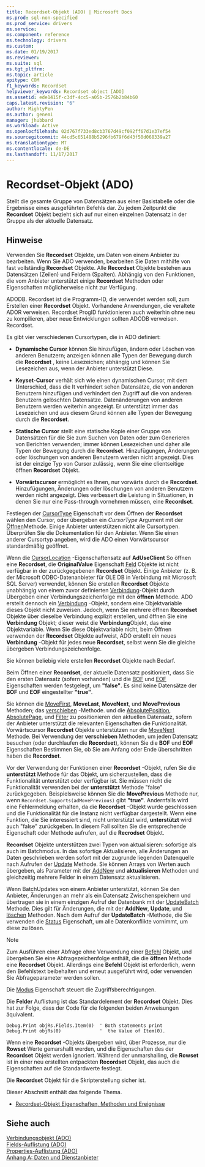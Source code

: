 ```yaml
---
title: Recordset-Objekt (ADO) | Microsoft Docs
ms.prod: sql-non-specified
ms.prod_service: drivers
ms.service: 
ms.component: reference
ms.technology: drivers
ms.custom: 
ms.date: 01/19/2017
ms.reviewer: 
ms.suite: sql
ms.tgt_pltfrm: 
ms.topic: article
apitype: COM
f1_keywords: Recordset
helpviewer_keywords: Recordset object [ADO]
ms.assetid: ede1415f-c3df-4cc5-a05b-2576b2b84b60
caps.latest.revision: "6"
author: MightyPen
ms.author: genemi
manager: jhubbard
ms.workload: Active
ms.openlocfilehash: 02d767f733ed8cb3767d49cf092ff67d1e37ef54
ms.sourcegitcommit: 44cd5c651488b5296fb679f6d43f50d068339a27
ms.translationtype: MT
ms.contentlocale: de-DE
ms.lasthandoff: 11/17/2017
---
```

# <a name="recordset-object-ado"></a>Recordset-Objekt (ADO)
Stellt die gesamte Gruppe von Datensätzen aus einer Basistabelle oder die Ergebnisse eines ausgeführten Befehls dar. Zu jedem Zeitpunkt die **Recordset** Objekt bezieht sich auf nur einen einzelnen Datensatz in der Gruppe als der aktuelle Datensatz.  
  
## <a name="remarks"></a>Hinweise  
 Verwenden Sie **Recordset** Objekte, um Daten von einem Anbieter zu bearbeiten. Wenn Sie ADO verwenden, bearbeiten Sie Daten mithilfe von fast vollständig **Recordset** Objekte. Alle **Recordset** Objekte bestehen aus Datensätzen (Zeilen) und Feldern (Spalten). Abhängig von den Funktionen, die vom Anbieter unterstützt einige **Recordset** Methoden oder Eigenschaften möglicherweise nicht zur Verfügung.  
  
 ADODB. Recordset ist die Programm-ID, die verwendet werden soll, zum Erstellen einer **Recordset** Objekt. Vorhandene Anwendungen, die veraltete ADOR verweisen. Recordset ProgID funktionieren auch weiterhin ohne neu zu kompilieren, aber neue Entwicklungen sollten ADODB verweisen. Recordset.  
  
 Es gibt vier verschiedenen Cursortypen, die in ADO definiert:  
  
-   **Dynamische Cursor** können Sie hinzufügen, ändern oder Löschen von anderen Benutzern; anzeigen können alle Typen der Bewegung durch die **Recordset** , keine Lesezeichen; abhängig und können Sie Lesezeichen aus, wenn der Anbieter unterstützt Diese.  
  
-   **Keyset-Cursor** verhält sich wie einen dynamischen Cursor, mit dem Unterschied, dass die It verhindert sehen Datensätze, die von anderen Benutzern hinzufügen und verhindert den Zugriff auf die von anderen Benutzern gelöschten Datensätze. Datenänderungen von anderen Benutzern werden weiterhin angezeigt. Er unterstützt immer das Lesezeichen und aus diesem Grund können alle Typen der Bewegung durch die **Recordset**.  
  
-   **Statische Cursor** stellt eine statische Kopie einer Gruppe von Datensätzen für die Sie zum Suchen von Daten oder zum Generieren von Berichten verwenden; immer können Lesezeichen und daher alle Typen der Bewegung durch die **Recordset**. Hinzufügungen, Änderungen oder löschungen von anderen Benutzern werden nicht angezeigt. Dies ist der einzige Typ von Cursor zulässig, wenn Sie eine clientseitige öffnen **Recordset** Objekt.  
  
-   **Vorwärtscursor** ermöglicht es Ihnen, nur vorwärts durch die **Recordset**. Hinzufügungen, Änderungen oder löschungen von anderen Benutzern werden nicht angezeigt. Dies verbessert die Leistung in Situationen, in denen Sie nur eine Pass-through vornehmen müssen, eine **Recordset**.  
  
 Festlegen der [CursorType](../../../ado/reference/ado-api/cursortype-property-ado.md) Eigenschaft vor dem Öffnen der **Recordset** wählen den Cursor, oder übergeben ein *CursorType* Argument mit der [Öffnen](../../../ado/reference/ado-api/open-method-ado-recordset.md)Methode. Einige Anbieter unterstützen nicht alle Cursortypen. Überprüfen Sie die Dokumentation für den Anbieter. Wenn Sie einen anderer Cursortyp angeben, wird die ADO einen Vorwärtscursor standardmäßig geöffnet.  
  
 Wenn die [CursorLocation](../../../ado/reference/ado-api/cursorlocation-property-ado.md) -Eigenschaftensatz auf **AdUseClient** So öffnen eine **Recordset**, die **OriginalValue** Eigenschaft [Feld](../../../ado/reference/ado-api/field-object.md) Objekte ist nicht verfügbar in der zurückgegebenen **Recordset** Objekt. Einige Anbieter (z. B. der Microsoft ODBC-Datenanbieter für OLE DB in Verbindung mit Microsoft SQL Server) verwendet, können Sie erstellen **Recordset** Objekte unabhängig von einem zuvor definierten [Verbindung](../../../ado/reference/ado-api/connection-object-ado.md)-Objekt durch Übergeben einer Verbindungszeichenfolge mit den **öffnen** Methode. ADO erstellt dennoch ein [Verbindung](../../../ado/reference/ado-api/connection-object-ado.md) -Objekt, sondern eine Objektvariable dieses Objekt nicht zuweisen. Jedoch, wenn Sie mehrere öffnen **Recordset** Objekte über dieselbe Verbindung explizit erstellen, und öffnen Sie eine **Verbindung** Objekt; dieser weist die **Verbindung**Objekt, das eine Objektvariable. Wenn Sie diese Objektvariable nicht, beim Öffnen verwenden der **Recordset** Objekte aufweist, ADO erstellt ein neues **Verbindung** -Objekt für jedes neue **Recordset**, selbst wenn Sie die gleiche übergeben Verbindungszeichenfolge.  
  
 Sie können beliebig viele erstellen **Recordset** Objekte nach Bedarf.  
  
 Beim Öffnen einer **Recordset**, der aktuelle Datensatz positioniert, dass Sie den ersten Datensatz (sofern vorhanden) und die [BOF](../../../ado/reference/ado-api/bof-eof-properties-ado.md) und [EOF](../../../ado/reference/ado-api/bof-eof-properties-ado.md) Eigenschaften werden festgelegt, um **"false"**. Es sind keine Datensätze der **BOF** und **EOF** eingestellter **"true"**.  
  
 Sie können die [MoveFirst](../../../ado/reference/ado-api/movefirst-movelast-movenext-and-moveprevious-methods-ado.md), **MoveLast**, **MoveNext**, und **MovePrevious** Methoden; das [verschieben](../../../ado/reference/ado-api/move-method-ado.md) -Methode. und die [AbsolutePosition](../../../ado/reference/ado-api/absoluteposition-property-ado.md), [AbsolutePage](../../../ado/reference/ado-api/absolutepage-property-ado.md), und [Filter](../../../ado/reference/ado-api/filter-property.md) zu positionieren den aktuellen Datensatz, sofern der Anbieter unterstützt die relevanten Eigenschaften die Funktionalität. Vorwärtscursor **Recordset** Objekte unterstützen nur die [MoveNext](../../../ado/reference/ado-api/movefirst-movelast-movenext-and-moveprevious-methods-ado.md) Methode. Bei Verwendung der **verschieben** Methoden, um jeden Datensatz besuchen (oder durchlaufen die **Recordset**), können Sie die **BOF** und **EOF** Eigenschaften Bestimmen Sie, ob Sie am Anfang oder Ende überschritten haben die **Recordset**.  
  
 Vor der Verwendung der Funktionen einer **Recordset** -Objekt, rufen Sie die **unterstützt** Methode für das Objekt, um sicherzustellen, dass die Funktionalität unterstützt oder verfügbar ist. Sie müssen nicht die Funktionalität verwenden bei der **unterstützt** Methode "false" zurückgegeben. Beispielsweise können Sie die **MovePrevious** Methode nur, wenn `Recordset.Supports(adMovePrevious)` gibt **"true"**. Andernfalls wird eine Fehlermeldung erhalten, da die **Recordset** -Objekt wurde geschlossen und die Funktionalität für die Instanz nicht verfügbar dargestellt. Wenn eine Funktion, die Sie interessiert sind, nicht unterstützt wird, **unterstützt** wird auch "false" zurückgeben. In diesem Fall sollten Sie die entsprechende Eigenschaft oder Methode aufrufen, auf die **Recrodset** Objekt.  
  
 **Recordset** Objekte unterstützen zwei Typen von aktualisieren: sofortige als auch im Batchmodus. In das sofortige Aktualisieren, alle Änderungen an Daten geschrieben werden sofort mit der zugrunde liegenden Datenquelle nach Aufrufen der [Update](../../../ado/reference/ado-api/update-method.md) Methode. Sie können Arrays von Werten auch übergeben, als Parameter mit der [AddNew](../../../ado/reference/ado-api/addnew-method-ado.md) und **aktualisieren** Methoden und gleichzeitig mehrere Felder in einem Datensatz aktualisieren.  
  
 Wenn BatchUpdates von einem Anbieter unterstützt, können Sie den Anbieter, Änderungen an mehr als ein Datensatz Zwischenspeichern und übertragen sie in einem einzigen Aufruf der Datenbank mit der [UpdateBatch](../../../ado/reference/ado-api/updatebatch-method.md) Methode. Dies gilt für Änderungen, die mit der **AddNew**, **Update**, und [löschen](../../../ado/reference/ado-api/delete-method-ado-recordset.md) Methoden. Nach dem Aufruf der **UpdateBatch** -Methode, die Sie verwenden die [Status](../../../ado/reference/ado-api/status-property-ado-recordset.md) Eigenschaft, um alle Datenkonflikte vornimmt, um diese zu lösen.  
  
> [!NOTE]
>  Zum Ausführen einer Abfrage ohne Verwendung einer [Befehl](../../../ado/reference/ado-api/command-object-ado.md) Objekt, und übergeben Sie eine Abfragezeichenfolge enthält, die die **öffnen** Methode eine **Recordset** Objekt. Allerdings eine **Befehl** Objekt ist erforderlich, wenn den Befehlstext beibehalten und erneut ausgeführt wird, oder verwenden Sie Abfrageparameter werden sollen.  
  
 Die [Modus](../../../ado/reference/ado-api/mode-property-ado.md) Eigenschaft steuert die Zugriffsberechtigungen.  
  
 Die **Felder** Auflistung ist das Standardelement der **Recordset** Objekt. Dies hat zur Folge, dass der Code für die folgenden beiden Anweisungen äquivalent.  
  
```  
Debug.Print objRs.Fields.Item(0)  ' Both statements print   
Debug.Print objRs(0)              '  the Value of Item(0).  
```  
  
 Wenn eine **Recordset** -Objekts übergeben wird, über Prozesse, nur die **Rowset** Werte gemarshallt werden, und die Eigenschaften des der **Recordset** Objekt werden ignoriert. Während der unmarshalling, die **Rowset** ist in einer neu erstellten entpackten **Recordset** Objekt, das auch die Eigenschaften auf die Standardwerte festlegt.  
  
 Die **Recordset** Objekt für die Skripterstellung sicher ist.  
  
 Dieser Abschnitt enthält das folgende Thema.  
  
-   [Recordset-Objekt Eigenschaften, Methoden und Ereignisse](../../../ado/reference/ado-api/recordset-object-properties-methods-and-events.md)  
  
## <a name="see-also"></a>Siehe auch  
 [Verbindungsobjekt (ADO)](../../../ado/reference/ado-api/connection-object-ado.md)   
 [Fields-Auflistung (ADO)](../../../ado/reference/ado-api/fields-collection-ado.md)   
 [Properties-Auflistung (ADO)](../../../ado/reference/ado-api/properties-collection-ado.md)   
 [Anhang A: Daten und Dienstanbieter](../../../ado/guide/appendixes/appendix-a-providers.md)
